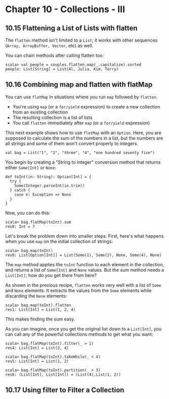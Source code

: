 # Chapter 10 - Collections - III

## 10.15 Flattening a List of Lists with flatten
The `flatten` method isn't limited to a `List`; it works with other sequences (`Array, ArrayBuffer, Vector`, etc) as well.

You can chain methods after calling flatten too:
```
scala> val people = couples.flatten.map(_.capitalize).sorted
people: List[String] = List(Al, Julia, Kim, Terry)
```

## 10.16 Combining map and flatten with flatMap
You can use `flatMap` in situations where you run `map` followed by `flatten`.
- You're using `map` (or a `for/yield` expression) to create a new collection from an existing collection
- The resulting collection is a list of lists
- You call `flatten` immediately after `map` (or a `for/yield` expression)

This next example shows how to use `flatMap` with an `Option`. Here, you are supposed to calculate the sum of the numbers in a list, but the numbers are all strings and some of them won't convert properly to integers.

```
val bag = List("1", "2", "three", "4", "one hundred seventy five")
```
You begin by creating a "String to integer" conversion method that returns either `Some[Int]` or `None`:
```
def toInt(in: String): Option[Int] = {
  try {
    Some(Integer.parseInt(in.trim))
  } catch {
    case e: Exception => None
  }
}
```
Now, you can do this:
```
scala> bag.flatMap(toInt).sum
res0: Int = 7
```

Let's break the problem down into smaller steps. First, here's what happens when you use `map` on the initial collection of strings:
```
scala> bag.map(toInt)
res0: List[Option[Int]] = List(Some(1), Some(2), None, Some(4), None)
```
The `map` method applies the `toInt` function to each element in the collection, and returns a list of `Some[Int]` and `None` values. But the sum method needs a `List[Int]`; how do you get there from here?

As shown in the previous recipe, `flatten` works very well with a list of `Some` and `None` elements. It extracts the values from the `Some` elements while discarding the `None` elements:
```
scala> bag.map(toInt).flatten
res1: List[Int] = List(1, 2, 4)
```
This makes finding the sum easy.

As you can imagine, once you get the original list down to a `List[Int]`, you can call any of the powerful collections methods to get what you want:
```
scala> bag.flatMap(toInt).filter(_ > 1)
res4: List[Int] = List(2, 4)

scala> bag.flatMap(toInt).takeWhile(_ < 4)
res5: List[Int] = List(1, 2)

scala> bag.flatMap(toInt).partition(_ > 3)
res6: (List[Int], List[Int]) = (List(4),List(1, 2))
```

## 10.17 Using filter to Filter a Collection 
